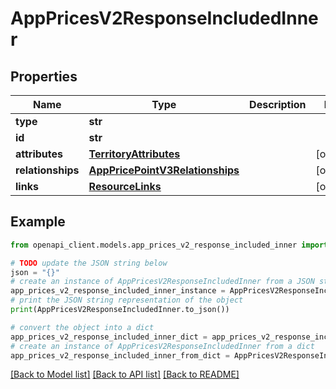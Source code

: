 # AppPricesV2ResponseIncludedInner


## Properties

Name | Type | Description | Notes
------------ | ------------- | ------------- | -------------
**type** | **str** |  | 
**id** | **str** |  | 
**attributes** | [**TerritoryAttributes**](TerritoryAttributes.md) |  | [optional] 
**relationships** | [**AppPricePointV3Relationships**](AppPricePointV3Relationships.md) |  | [optional] 
**links** | [**ResourceLinks**](ResourceLinks.md) |  | [optional] 

## Example

```python
from openapi_client.models.app_prices_v2_response_included_inner import AppPricesV2ResponseIncludedInner

# TODO update the JSON string below
json = "{}"
# create an instance of AppPricesV2ResponseIncludedInner from a JSON string
app_prices_v2_response_included_inner_instance = AppPricesV2ResponseIncludedInner.from_json(json)
# print the JSON string representation of the object
print(AppPricesV2ResponseIncludedInner.to_json())

# convert the object into a dict
app_prices_v2_response_included_inner_dict = app_prices_v2_response_included_inner_instance.to_dict()
# create an instance of AppPricesV2ResponseIncludedInner from a dict
app_prices_v2_response_included_inner_from_dict = AppPricesV2ResponseIncludedInner.from_dict(app_prices_v2_response_included_inner_dict)
```
[[Back to Model list]](../README.md#documentation-for-models) [[Back to API list]](../README.md#documentation-for-api-endpoints) [[Back to README]](../README.md)


